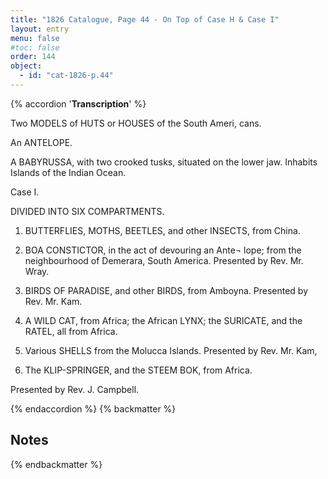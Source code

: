 ```yaml
---
title: "1826 Catalogue, Page 44 - On Top of Case H & Case I"
layout: entry
menu: false
#toc: false
order: 144
object:
  - id: "cat-1826-p.44"
---
```

{% accordion '**Transcription**' %}

Two MODELS of HUTS or HOUSES of the South Ameri,
cans.

An ANTELOPE.

A BABYRUSSA, with two crooked tusks, situated on the
lower jaw.
Inhabits Islands of the Indian Ocean.


Case I.


DIVIDED INTO SIX COMPARTMENTS.

1. BUTTERFLIES, MOTHS, BEETLES, and other
INSECTS, from China.

2. BOA CONSTICTOR, in the act of devouring an Ante¬
lope; from the neighbourhood of Demerara, South
America.
Presented by Rev. Mr. Wray.

3. BIRDS OF PARADISE, and other BIRDS, from
Amboyna.
Presented by Rev. Mr. Kam.

4. A WILD CAT, from Africa; the African LYNX; the
SURICATE, and the RATEL, all from Africa.

5. Various SHELLS from the Molucca Islands.
Presented by Rev. Mr. Kam,

6. The KLIP-SPRINGER, and the STEEM BOK, from
Africa.

Presented by Rev. J. Campbell.

{% endaccordion %}
{% backmatter %}

## Notes

[^1]:
[^2]:
[^3]:
[^4]:
[^5]:
[^6]:
[^7]:
[^8]:
[^9]:
[^10]:
[^11]:
[^12]:
[^13]:
[^14]:

{% endbackmatter %}

